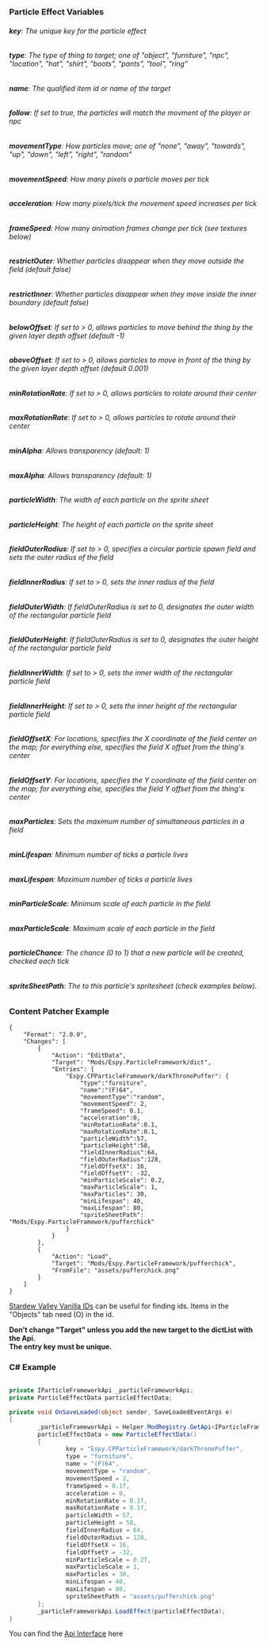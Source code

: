 ### Particle Effect Variables
###### **key**: The unique key for the particle effect
###### **type**: The type of thing to target; one of "object", "furniture", "npc", "location", "hat", "shirt", "boots", "pants", "tool", "ring"
###### **name**: The qualified item id or name of the target
###### **follow**: If set to true, the particles will match the movment of the player or npc
###### **movementType**: How particles move; one of "none", "away", "towards", "up", "down", "left", "right", "random"
###### **movementSpeed**: How many pixels a particle moves per tick
###### **acceleration**: How many pixels/tick the movement speed increases per tick
###### **frameSpeed**: How many animation frames change per tick (see textures below)
###### **restrictOuter**: Whether particles disappear when they move outside the field (default false)
###### **restrictInner**: Whether particles disappear when they move inside the inner boundary (default false)
###### **belowOffset**: If set to > 0, allows particles to move behind the thing by the given layer depth offset (default -1)
###### **aboveOffset**: If set to > 0, allows particles to move in front of the thing by the given layer depth offset (default 0.001)
###### **minRotationRate**: If set to > 0, allows particles to rotate around their center
###### **maxRotationRate**: If set to > 0, allows particles to rotate around their center
###### **minAlpha**: Allows transparency (default: 1)
###### **maxAlpha**: Allows transparency (default: 1)
###### **particleWidth**: The width of each particle on the sprite sheet
###### **particleHeight**: The height of each particle on the sprite sheet
###### **fieldOuterRadius**: If set to > 0, specifies a circular particle spawn field and sets the outer radius of the field
###### **fieldInnerRadius**: If set to > 0, sets the inner radius of the field
###### **fieldOuterWidth**: If fieldOuterRadius is set to 0, designates the outer width of the rectangular particle field
###### **fieldOuterHeight**: If fieldOuterRadius is set to 0, designates the outer height of the rectangular particle field
###### **fieldInnerWidth**: If set to > 0, sets the inner width of the rectangular particle field
###### **fieldInnerHeight**: If set to > 0, sets the inner height of the rectangular particle field
###### **fieldOffsetX**: For locations, specifies the X coordinate of the field center on the map; for everything else, specifies the field X offset from the thing's center
###### **fieldOffsetY**: For locations, specifies the Y coordinate of the field center on the map; for everything else, specifies the field Y offset from the thing's center
###### **maxParticles**: Sets the maximum number of simultaneous particles in a field
###### **minLifespan**: Minimum number of ticks a particle lives
###### **maxLifespan**: Maximum number of ticks a particle lives
###### **minParticleScale**: Minimum scale of each particle in the field
###### **maxParticleScale**: Maximum scale of each particle in the field
###### **particleChance**: The chance (0 to 1) that a new particle will be created, checked each tick
###### **spriteSheetPath**: The to this particle's spritesheet (check examples below).




### Content Patcher Example
```
{
	"Format": "2.0.0",
	"Changes": [
		{
			"Action": "EditData",
			"Target": "Mods/Espy.ParticleFramework/dict",
			"Entries": {
				"Espy.CPParticleFramework/darkThronePuffer": {
					"type":"furniture",
					"name":"(F)64",
					"movementType":"random",
					"movementSpeed": 2,
					"frameSpeed": 0.1,
					"acceleration":0,
					"minRotationRate":0.1,
					"maxRotationRate":0.1,
					"particleWidth":57,
					"particleHeight":58,
					"fieldInnerRadius":64,
					"fieldOuterRadius":128,
					"fieldOffsetX": 16,
					"fieldOffsetY": -32,
					"minParticleScale": 0.2,
					"maxParticleScale": 1,
					"maxParticles": 30,
					"minLifespan": 40,
					"maxLifespan": 80,
					"spriteSheetPath": "Mods/Espy.ParticleFramework/pufferchick"
				}
			}
		},
		{
			"Action": "Load",
			"Target": "Mods/Espy.ParticleFramework/pufferchick",
			"FromFile": "assets/pufferchick.png"
		}
	]
}
```

[Stardew Valley Vanilla IDs](https://mateusaquino.github.io/stardewids/) can be useful for finding ids. Items in the "Objects" tab need (O) in the id.

**Don't change "Target" unless you add the new target to the dictList with the Api.\
The entry key must be unique.**

### C# Example
```c#

private IParticleFrameworkApi _particleFrameworkApi;
private ParticleEffectData particleEffectData;

private void OnSaveLoaded(object sender, SaveLoadedEventArgs e)
{
        _particleFrameworkApi = Helper.ModRegistry.GetApi<IParticleFrameworkApi>("Espy.ParticleFramework");
        particleEffectData = new ParticleEffectData()
        {
                key = "Espy.CPParticleFramework/darkThronePuffer",
                type = "furniture",
                name = "(F)64",
                movementType = "random",
                movementSpeed = 2,
                frameSpeed = 0.1f,
                acceleration = 0,
                minRotationRate = 0.1f,
                maxRotationRate = 0.1f,
                particleWidth = 57,
                particleHeight = 58,
                fieldInnerRadius = 64,
                fieldOuterRadius = 128,
                fieldOffsetX = 16,
                fieldOffsetY = -32,
                minParticleScale = 0.2f,
                maxParticleScale = 1,
                maxParticles = 30,
                minLifespan = 40,
                maxLifespan = 80,
                spriteSheetPath = "assets/pufferchick.png"
        };
        _particleFrameworkApi.LoadEffect(particleEffectData);
}
```

You can find the [Api Interface](https://github.com/Smoked-Fish/ParticleFramework/blob/main/Framework/Interfaces/Internal/IParticleFrameworkApi.cs) here
